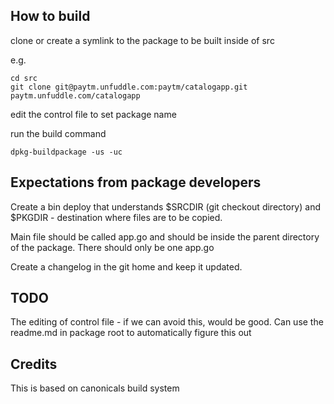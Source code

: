 How to build
------------

clone or create a symlink to the package to be built inside of src

e.g. 

```
cd src
git clone git@paytm.unfuddle.com:paytm/catalogapp.git paytm.unfuddle.com/catalogapp
```

edit the control file to set package name

run the build command

```
dpkg-buildpackage -us -uc
```

Expectations from package developers
------------------------------------

Create a bin deploy that understands $SRCDIR (git checkout directory) and $PKGDIR - destination where files are to be copied.

Main file should be called app.go and should be inside the parent directory of the package. There should only be one app.go

Create a changelog in the git home and keep it updated.

TODO
----
The editing of control file - if we can avoid this, would be good. Can use the readme.md in package root to automatically figure this out

Credits
-------
This is based on canonicals build system
